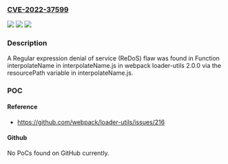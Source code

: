 ### [CVE-2022-37599](https://cve.mitre.org/cgi-bin/cvename.cgi?name=CVE-2022-37599)
![](https://img.shields.io/static/v1?label=Product&message=n%2Fa&color=blue)
![](https://img.shields.io/static/v1?label=Version&message=n%2Fa&color=blue)
![](https://img.shields.io/static/v1?label=Vulnerability&message=n%2Fa&color=brighgreen)

### Description

A Regular expression denial of service (ReDoS) flaw was found in Function interpolateName in interpolateName.js in webpack loader-utils 2.0.0 via the resourcePath variable in interpolateName.js.

### POC

#### Reference
- https://github.com/webpack/loader-utils/issues/216

#### Github
No PoCs found on GitHub currently.

